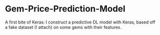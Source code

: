 # Gem-Price-Prediction-Model
A first bite of Keras: I construct a predictive DL model with Keras, based off a fake dataset (I attach) on some gems with their features.
